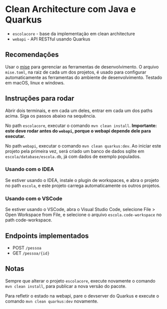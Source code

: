 # Clean Architecture com Java e Quarkus

- `escolacore` - base da implementação em clean architecture
- `webapi` - API RESTful usando Quarkus

## Recomendações

Usar o [mise](https://mise.jdx.dev/) para gerenciar as ferramentas de desenvolvimento. O arquivo `mise.toml`, na raiz de cada um dos projetos, é usado para configurar automaticamente as ferramentas do ambiente de desenvolvimento. Testado em macOS, linux e windows.

## Instruções para rodar

Abrir dois terminais, e em cada um deles, entrar em cada um dos paths acima. Siga os passos abaixo na sequência.

No path `escolacore`, executar o comando `mvn clean install`. **Importante: este deve rodar antes do `webapi`, porque o webapi depende dele para executar.**

No path `webapi`, executar o comando `mvn clean quarkus:dev`. Ao iniciar este projeto pela primeira vez, será criado um banco de dados sqlite em `escola/database/escola.db`, já com dados de exemplo populados.

### Usando com o IDEA

Se estiver usando o IDEA, instale o plugin de workspaces, e abra o projeto no path `escola`, e este projeto carrega automaticamente os outros projetos.

### Usando com o VSCode

Se estiver usando o VSCode, abra o Visual Studio Code, selecione File > Open Workspace from File, e selecione o arquivo `escola.code-workspace` no path code-workspace.

## Endpoints implementados

- POST `/pessoa`
- GET `/pessoa/{id}`

## Notas

Sempre que alterar o projeto `escolacore`, execute novamente o comando `mvn clean install`, para publicar a nova versão do pacote.

Para refletir o estado na webapi, pare o devserver do Quarkus e execute o comando `mvn clean quarkus:dev` novamente.
